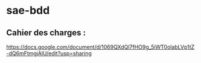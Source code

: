 # sae-bdd

## Cahier des charges :

https://docs.google.com/document/d/1069QXdQl7fHO9g_5iWT0olabLVp1tZ-dQ6mFtmgjAlU/edit?usp=sharing
